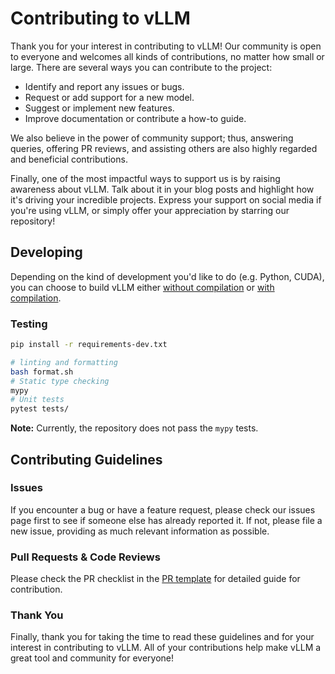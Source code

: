 # Contributing to vLLM

Thank you for your interest in contributing to vLLM! Our community is open to everyone and welcomes all kinds of contributions, no matter how small or large. There are several ways you can contribute to the project:

- Identify and report any issues or bugs.
- Request or add support for a new model.
- Suggest or implement new features.
- Improve documentation or contribute a how-to guide. 

We also believe in the power of community support; thus, answering queries, offering PR reviews, and assisting others are also highly regarded and beneficial contributions.

Finally, one of the most impactful ways to support us is by raising awareness about vLLM. Talk about it in your blog posts and highlight how it's driving your incredible projects. Express your support on social media if you're using vLLM, or simply offer your appreciation by starring our repository!


## Developing

Depending on the kind of development you'd like to do (e.g. Python, CUDA), you can choose to build vLLM either [without compilation](https://docs.vllm.ai/en/latest/getting_started/installation.html#build-from-source-without-compilation) or [with compilation](https://docs.vllm.ai/en/latest/getting_started/installation.html#build-from-source-with-compilation).

### Testing

```bash
pip install -r requirements-dev.txt

# linting and formatting
bash format.sh
# Static type checking
mypy
# Unit tests
pytest tests/
```
**Note:** Currently, the repository does not pass the `mypy` tests.

## Contributing Guidelines

### Issues

If you encounter a bug or have a feature request, please check our issues page first to see if someone else has already reported it.
If not, please file a new issue, providing as much relevant information as possible.

### Pull Requests & Code Reviews

Please check the PR checklist in the [PR template](.github/PULL_REQUEST_TEMPLATE.md) for detailed guide for contribution.

### Thank You

Finally, thank you for taking the time to read these guidelines and for your interest in contributing to vLLM.
All of your contributions help make vLLM a great tool and community for everyone!
